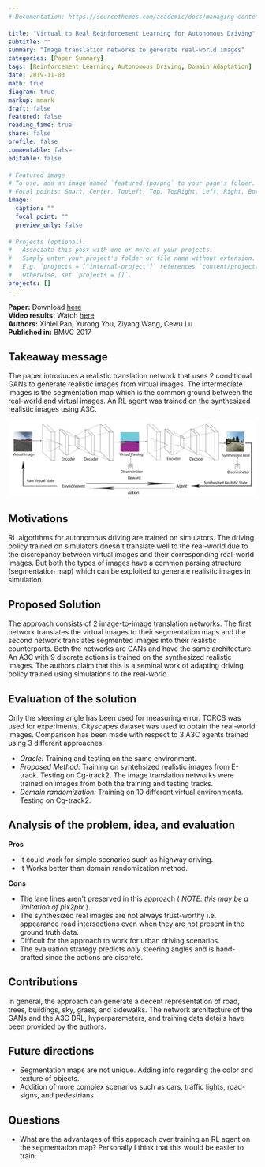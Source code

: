 ```yaml
---
# Documentation: https://sourcethemes.com/academic/docs/managing-content/

title: "Virtual to Real Reinforcement Learning for Autonomous Driving"
subtitle: ""
summary: "Image translation networks to generate real-world images"
categories: [Paper Summary]
tags: [Reinforcement Learning, Autonomous Driving, Domain Adaptation]
date: 2019-11-03
math: true
diagram: true
markup: mmark
draft: false
featured: false
reading_time: true
share: false
profile: false
commentable: false
editable: false

# Featured image
# To use, add an image named `featured.jpg/png` to your page's folder.
# Focal points: Smart, Center, TopLeft, Top, TopRight, Left, Right, BottomLeft, Bottom, BottomRight.
image:
  caption: ""
  focal_point: ""
  preview_only: false

# Projects (optional).
#   Associate this post with one or more of your projects.
#   Simply enter your project's folder or file name without extension.
#   E.g. `projects = ["internal-project"]` references `content/project/deep-learning/index.md`.
#   Otherwise, set `projects = []`.
projects: []
---
```


[//]: # (Image References)

[image1]: image-translation-nw.png "Image Translation Network"

**Paper:** Download [here](https://arxiv.org/abs/1704.03952)  
**Video results:** Watch [here](https://www.youtube.com/watch?v=Bce2ZSlMuqY)  
**Authors:** Xinlei Pan, Yurong You, Ziyang Wang, Cewu Lu  
**Published in:** BMVC 2017

## Takeaway message
The paper introduces a realistic translation network that uses 2 conditional GANs to generate realistic images from virtual images. The intermediate images is the segmentation map which is the common ground between the real-world and virtual images. An RL agent was trained on the synthesized realistic images using A3C.

![alt text][image1]

## Motivations
RL algorithms for autonomous driving are trained on simulators. The driving policy trained on simulators doesn't translate well to the real-world due to the discrepancy between virtual images and their corresponding real-world images. But both the types of images have a common parsing structure (segmentation map) which can be exploited to generate realistic images in simulation.

## Proposed Solution
The approach consists of 2 image-to-image translation networks. The first network translates the virtual images to their segmentation maps and the second network translates segmented images into their realistic counterparts. Both the networks are GANs and have the same architecture. An A3C with 9 discrete actions is trained on the synthesized realistic images. The authors claim that this is a seminal work of adapting driving policy trained using simulations to the real-world. 

## Evaluation of the solution
Only the steering angle has been used for measuring error. TORCS was used for experiments. Cityscapes dataset was used to obtain the real-world images.
Comparison has been made with respect to 3 A3C agents trained using 3 different approaches.
- *Oracle:* Training and testing on the same environment.
- *Proposed Method:* Training on syntehsized realistic images from E-track. Testing on Cg-track2. The image translation networks were trained on images from both the training and testing tracks. 
- *Domain randomization:* Training on 10 different virtual environments. Testing on Cg-track2.

## Analysis of the problem, idea, and evaluation
**Pros**
- It could work for simple scenarios such as highway driving.
- It Works better than domain randomization method.

**Cons**
- The lane lines aren't preserved in this approach ( *NOTE: this may be a limitation of pix2pix* ).
- The synthesized real images are not always trust-worthy i.e. appearance road intersections even when they are not present in the ground truth data.
- Difficult for the approach to work for urban driving scenarios.
- The evaluation strategy predicts *only* steering angles and is hand-crafted since the actions are discrete.

## Contributions
In general, the approach can generate a decent representation of road, trees, buildings, sky, grass, and sidewalks. The network architecture of the GANs and the A3C DRL, hyperparameters, and training data details have been provided by the authors.

## Future directions
- Segmentation maps are not unique. Adding info regarding the color and texture of objects. 
- Addition of more complex scenarios such as cars, traffic lights, road-signs, and pedestrians.

## Questions
- What are the advantages of this approach over training an RL agent on the segmentation map? Personally I think that this would be easier to train.